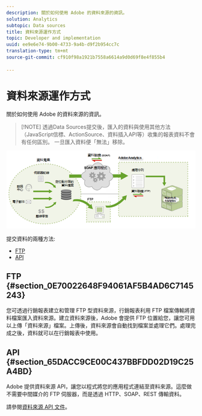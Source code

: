 ```yaml
---
description: 關於如何使用 Adobe 的資料來源的資訊。
solution: Analytics
subtopic: Data sources
title: 資料來源運作方式
topic: Developer and implementation
uuid: ee9e6e74-9b00-4733-9a4b-d9f2b954cc7c
translation-type: tm+mt
source-git-commit: cf910f98a1921b7558a6614a9d0d69f8e4f855b4

---
```



# 資料來源運作方式

關於如何使用 Adobe 的資料來源的資訊。

> [!NOTE] 透過Data Sources提交後，匯入的資料與使用其他方法（JavaScript信標、ActionSource、資料插入API等）收集的報表資料不會有任何區別。 一旦匯入資料便「無法」移除。

![](assets/data_sources_overview.png)

提交資料的兩種方法:

* [FTP](/help/import/c-data-sources/datasrc-how-data-sources-works.md#section_0E70022648F94061AF5B4AD6C7145243)
* [API](/help/import/c-data-sources/datasrc-how-data-sources-works.md#section_65DACC9CE00C437BBFDD02D19C25A4BD)

## FTP {#section_0E70022648F94061AF5B4AD6C7145243}

您可透過行銷報表建立和管理 FTP 型資料來源，行銷報表利用 FTP 檔案傳輸將資料檔案匯入資料來源。建立資料來源後，Adobe 會提供 FTP 位置給您，讓您可用以上傳「資料來源」檔案。上傳後，資料來源會自動找到檔案並處理它們。處理完成之後，資料就可以在行銷報表中使用。

## API {#section_65DACC9CE00C437BBFDD02D19C25A4BD}

Adobe 提供資料來源 API，讓您以程式將您的應用程式連結至資料來源。這麼做不需要中間媒介的 FTP 伺服器，而是透過 HTTP、SOAP、REST 傳輸資料。

請參閱[資料來源 API 文件](https://github.com/AdobeDocs/analytics-1.4-apis/tree/master/docs/data-sources-api)。
